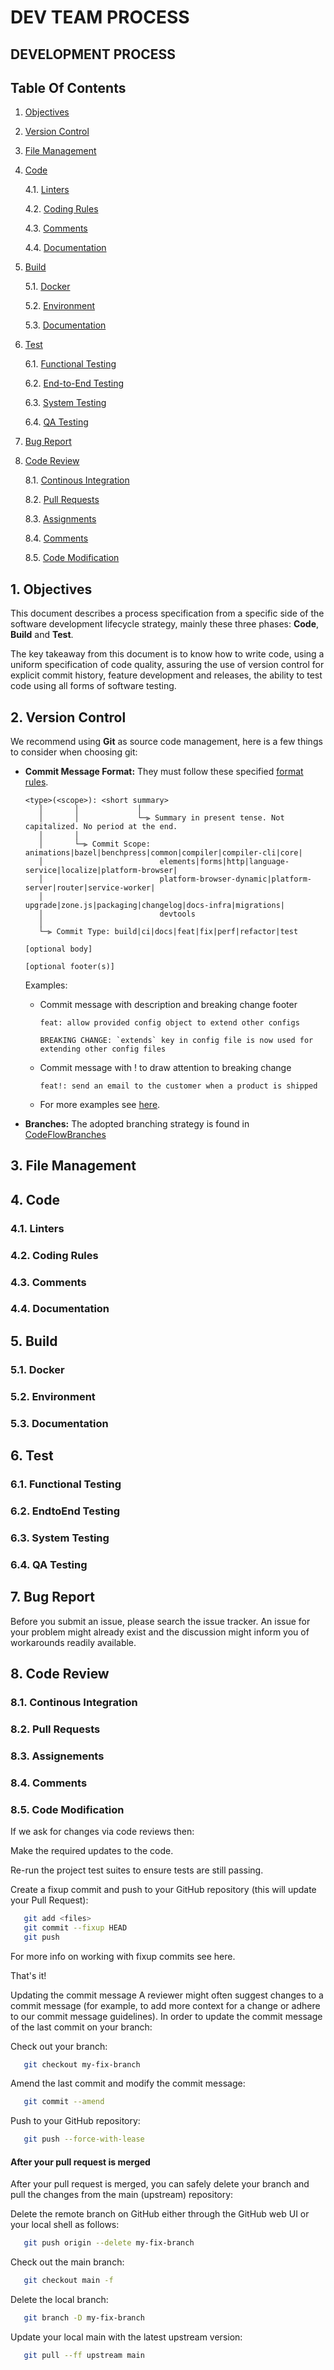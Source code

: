# DEV TEAM PROCESS

## DEVELOPMENT PROCESS

## Table Of Contents

1. [Objectives](#1-objectives)
2. [Version Control](#2-version-control)
3. [File Management](#3-file-management)
4. [Code](#4-code)

   4\.1. [Linters](#41-linters)

   4\.2. [Coding Rules](#42-coding-rules)

   4\.3. [Comments](#43-comments)

   4\.4. [Documentation](#44-documentation)
5. [Build](#5-build)

   5\.1. [Docker](#51-docker)

   5\.2. [Environment](#52-environment)

   5\.3. [Documentation](#53-documentation)
6. [Test](#6-test)

   6\.1. [Functional Testing](#61-functional-testing)

   6\.2. [End-to-End Testing](#62-endtoend-testing)

   6\.3. [System Testing](#63-system-testing)

   6\.4. [QA Testing](#64-qa-testing)
7. [Bug Report](#7-bug-report)
8. [Code Review](#8-code-review)

   8\.1. [Continous Integration](#81-continous-integration)

   8\.2. [Pull Requests](#82-pull-requests)

   8\.3. [Assignments](#83-assignements)

   8\.4. [Comments](#84-comments)

   8\.5. [Code Modification](#85-code-modification)

## 1. Objectives

This document describes a process specification from a specific side of the software development lifecycle strategy, mainly these three phases: **Code**, **Build** and **Test**.

The key takeaway from this document is to know how to write code, using a uniform specification of code quality, assuring the use of version control for explicit commit history, feature development and releases, the ability to test code using all forms of software testing.

## 2. Version Control

We recommend using **Git** as source code management, here is a few things to consider when choosing git:

* **Commit Message Format:** They must follow these specified [format rules](https://github.com/angular/angular/blob/main/CONTRIBUTING.md#commit-message-header).

  ```
  <type>(<scope>): <short summary>
     │       │             │
     │       │             └─⫸ Summary in present tense. Not capitalized. No period at the end.
     │       │
     │       └─⫸ Commit Scope: animations|bazel|benchpress|common|compiler|compiler-cli|core|
     │                          elements|forms|http|language-service|localize|platform-browser|
     │                          platform-browser-dynamic|platform-server|router|service-worker|
     │                          upgrade|zone.js|packaging|changelog|docs-infra|migrations|
     │                          devtools
     │
     └─⫸ Commit Type: build|ci|docs|feat|fix|perf|refactor|test
  
  [optional body]
  
  [optional footer(s)]
  ```
  Examples:
   * Commit message with description and breaking change footer
      ```
      feat: allow provided config object to extend other configs

      BREAKING CHANGE: `extends` key in config file is now used for extending other config files
      ```
   
   * Commit message with ! to draw attention to breaking change
      ```
      feat!: send an email to the customer when a product is shipped
      ```

  * For more examples see [here](https://www.conventionalcommits.org/en/v1.0.0/#examples).

* **Branches:** The adopted branching strategy is found in [CodeFlowBranches](./CodeFlowBranches.md)

## 3. File Management

## 4. Code

### 4.1. Linters

### 4.2. Coding Rules

### 4.3. Comments

### 4.4. Documentation

## 5. Build

### 5.1. Docker

### 5.2. Environment

### 5.3. Documentation

## 6. Test

### 6.1. Functional Testing

### 6.2. EndtoEnd Testing

### 6.3. System Testing

### 6.4. QA Testing

## 7. Bug Report
Before you submit an issue, please search the issue tracker. An issue for your problem might already exist and the discussion might inform you of workarounds readily available.

## 8. Code Review

### 8.1. Continous Integration

### 8.2. Pull Requests

### 8.3. Assignements

### 8.4. Comments

### 8.5. Code Modification

   If we ask for changes via code reviews then:

   Make the required updates to the code.

   Re-run the project test suites to ensure tests are still passing.

   Create a fixup commit and push to your GitHub repository (this will update your Pull Request):

   ```sh
      git add <files>
      git commit --fixup HEAD
      git push
   ```
   For more info on working with fixup commits see here.

   That's it!

   Updating the commit message
   A reviewer might often suggest changes to a commit message (for example, to add more context for a change or adhere to our commit message guidelines). In order to update the commit message of the last commit on your branch:

   Check out your branch:

   ```sh
      git checkout my-fix-branch
   ```
   Amend the last commit and modify the commit message:

   ```sh
      git commit --amend
   ```
   Push to your GitHub repository:

   ```sh
      git push --force-with-lease
   ```
   #### After your pull request is merged
   After your pull request is merged, you can safely delete your branch and pull the changes from the main (upstream) repository:

   Delete the remote branch on GitHub either through the GitHub web UI or your local shell as follows:

   ```sh
      git push origin --delete my-fix-branch
   ```
   Check out the main branch:

   ```sh
      git checkout main -f
   ```
   Delete the local branch:
   ```sh
      git branch -D my-fix-branch
   ```
   Update your local main with the latest upstream version:

   ```sh
      git pull --ff upstream main
   ```